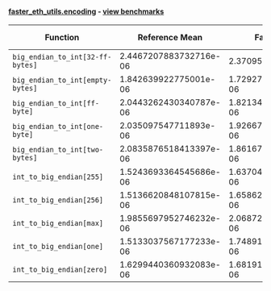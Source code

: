 #### [faster_eth_utils.encoding](https://github.com/BobTheBuidler/faster-eth-utils/blob/BobTheBuidler-patch-2/faster_eth_utils/encoding.py) - [view benchmarks](https://github.com/BobTheBuidler/faster-eth-utils/blob/BobTheBuidler-patch-2/benchmarks/test_encoding_benchmarks.py)

| Function | Reference Mean | Faster Mean | % Change | Speedup (%) | x Faster | Faster |
|----------|---------------|-------------|----------|-------------|----------|--------|
| `big_endian_to_int[32-ff-bytes]` | 2.4467207883732716e-06 | 2.37095763064859e-06 | 3.10% | 3.20% | 1.03x | ✅ |
| `big_endian_to_int[empty-bytes]` | 1.842639922775001e-06 | 1.7292762221098422e-06 | 6.15% | 6.56% | 1.07x | ✅ |
| `big_endian_to_int[ff-byte]` | 2.0443262430340787e-06 | 1.8213404853914574e-06 | 10.91% | 12.24% | 1.12x | ✅ |
| `big_endian_to_int[one-byte]` | 2.035097547711893e-06 | 1.926674783393697e-06 | 5.33% | 5.63% | 1.06x | ✅ |
| `big_endian_to_int[two-bytes]` | 2.0835876518413397e-06 | 1.8616725395888386e-06 | 10.65% | 11.92% | 1.12x | ✅ |
| `int_to_big_endian[255]` | 1.5243693364545686e-06 | 1.6370409540355043e-06 | -7.39% | -6.88% | 0.93x | ❌ |
| `int_to_big_endian[256]` | 1.5136620848107815e-06 | 1.658628556020804e-06 | -9.58% | -8.74% | 0.91x | ❌ |
| `int_to_big_endian[max]` | 1.9855697952746232e-06 | 2.068725156054764e-06 | -4.19% | -4.02% | 0.96x | ❌ |
| `int_to_big_endian[one]` | 1.5133037567177233e-06 | 1.7489142292859934e-06 | -15.57% | -13.47% | 0.87x | ❌ |
| `int_to_big_endian[zero]` | 1.6299440360932083e-06 | 1.681918967456573e-06 | -3.19% | -3.09% | 0.97x | ❌ |
